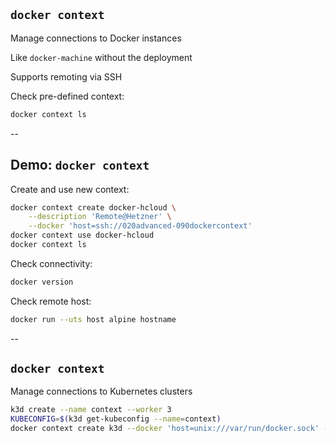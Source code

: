 ## `docker context`

Manage connections to Docker instances

Like `docker-machine` without the deployment

Supports remoting via SSH

Check pre-defined context:

```bash
docker context ls
```

--

## Demo: `docker context`

Create and use new context:

```bash
docker context create docker-hcloud \
    --description 'Remote@Hetzner' \
    --docker 'host=ssh://020advanced-090dockercontext'
docker context use docker-hcloud
docker context ls
```

Check connectivity:

```bash
docker version
```

Check remote host:

```bash
docker run --uts host alpine hostname
```

--

## `docker context`

Manage connections to Kubernetes clusters

```bash
k3d create --name context --worker 3
KUBECONFIG=$(k3d get-kubeconfig --name=context)
docker context create k3d --docker 'host=unix:///var/run/docker.sock' --kubernetes config-file=${KUBECONFIG}
```
